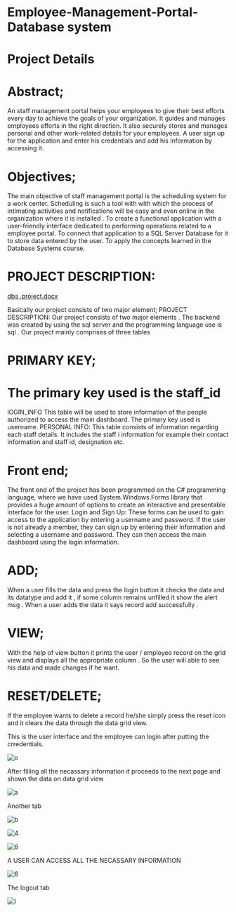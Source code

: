 # Employee-Management-Portal-Database system
# Project Details

# Abstract;

An staff management portal  helps your employees to give their best efforts every day to achieve the goals of your organization. It guides and manages employees efforts in the right direction. It also securely stores and manages personal and other work-related details for your employees.  A user sign up for the application and enter his credentials and add his information by accessing it.

# Objectives;

The main objective of staff management portal is the scheduling system for  a work center. Scheduling is such a tool with with which the process of intimating activities and notifications will be easy and even online in the organization where it is installed . 
 To create a functional application with a user-friendly interface dedicated to performing operations related to a employee portal. 
 To connect that application to a SQL Server Database for it to store data entered by the user. 
 To apply the concepts learned in the Database Systems course.
 
 
# PROJECT DESCRIPTION: 

[dbs .project.docx](https://github.com/517099/Employee-Management-Portal/files/9664144/dbs.project.docx)

Basically our project consists of two major element;
PROJECT DESCRIPTION: Our project consists of two major elements . The backend  was created by using the sql server and the programming language use is sql . Our project mainly comprises of three tables

# PRIMARY KEY;

# The primary key used is the staff_id  
 lOGIN_INFO This table will be used to store information of the people authorized to access the main dashboard. The primary key used is username.
 PERSONAL INFO: This table consists of information regarding each staff details. It includes the staff i information for example their contact information and staff id, designation etc.
 
# Front end;

The front end of the project has been programmed on the C# programming language, where we have used System.Windows.Forms library that provides a huge amount of options to create an interactive and presentable interface for the user.
Login and Sign Up: These forms can be used to gain access to the application by entering a username and password. If the user is not already a member, they can sign up by entering their information and selecting a username and password. They can then access the main dashboard using the login information.

# ADD;

When a user fills the data and press the login button it checks the data and its datatype and add it , if some column remains unfilled it show the alert msg . When a user adds the data it says record add successfully .

# VIEW; 

With the help of view button it prints the user / employee record on the grid view and displays all the appropriate column . So the user will able to see his data and made changes if he want.

# RESET/DELETE;

If the employee wants to delete a record he/she simply press the reset icon and it clears the data through the data grid view. 

This is the user interface and the employee can login after putting the crredentials.

![o](https://user-images.githubusercontent.com/92621862/192762505-1edc649a-ab32-4e1c-a77a-b036391e333e.PNG)

After filling all the necassary information it proceeds to the next page and shown the data on data grid view

![a](https://user-images.githubusercontent.com/92621862/192766748-7da10309-9cfe-47c7-ba5f-fc01b8991b3e.PNG)

Another tab

![b](https://user-images.githubusercontent.com/92621862/192766895-4b613fd8-937d-4675-b89f-00adaf597d2d.PNG)

![4](https://user-images.githubusercontent.com/92621862/192766987-f92d8325-ced2-41ab-abd8-0e5dde9c73ba.PNG)

![6](https://user-images.githubusercontent.com/92621862/192767162-f2ca44e3-c7a6-4a90-a69e-09e86617dd8c.PNG)

A USER CAN ACCESS ALL THE NECASSARY INFORMATION



![6](https://user-images.githubusercontent.com/92621862/192767311-d993e801-888d-47d9-9da3-a9046257ac04.PNG)

The logout tab

![l](https://user-images.githubusercontent.com/92621862/192767452-bdbf2e8a-15fc-4770-b65a-e3d95b75c2b6.PNG)









